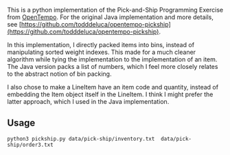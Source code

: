 

This is a python implementation of the Pick-and-Ship Programming Exercise from [OpenTempo](http://opentempo.com).  For the original Java implementation and more details, see [https://github.com/todddeluca/opentempo-pickship](https://github.com/todddeluca/opentempo-pickship).

In this implementation, I directly packed items into bins, instead of
manipulating sorted weight indexes.  This made for a much cleaner algorithm
while tying the implementation to the implementation of an item.  The Java
version packs a list of numbers, which I feel more closely relates to the
abstract notion of bin packing.

I also chose to make a LineItem have an item code and quantity, instead of
embedding the Item object itself in the LineItem.  I think I might prefer the
latter approach, which I used in the Java implementation.


## Usage

    python3 pickship.py data/pick-ship/inventory.txt  data/pick-ship/order3.txt


